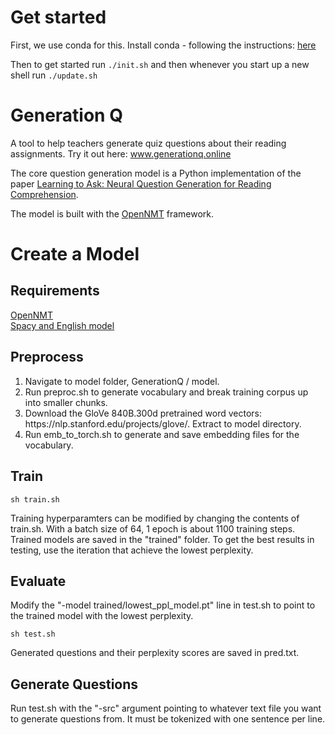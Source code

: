 # Get started

First, we use conda for this. Install conda - following the instructions:
[here](https://conda.io/projects/conda/en/latest/user-guide/install/macos.html)

Then to get started run `./init.sh` and then whenever you start up a new shell
run `./update.sh`

# Generation Q
A tool to help teachers generate quiz questions about their reading assignments. Try it out here: www.generationq.online

The core question generation model is a Python implementation of the paper [Learning to Ask: Neural Question Generation for Reading Comprehension](https://arxiv.org/abs/1705.00106).

The model is built with the [OpenNMT](http://opennmt.net) framework.

# Create a Model

## Requirements
[OpenNMT](https://github.com/OpenNMT/OpenNMT-py)  
[Spacy and English model](https://spacy.io/usage/)

## Preprocess
<ol>
  <li>Navigate to model folder, GenerationQ / model.</li>
  <li>Run preproc.sh to generate vocabulary and break training corpus up into smaller chunks.</li>
  <li>Download the GloVe 840B.300d pretrained word vectors: https://nlp.stanford.edu/projects/glove/. Extract to model               directory.</li>
  <li>Run emb_to_torch.sh to generate and save embedding files for the vocabulary.</li>
</ol>

## Train

    sh train.sh
Training hyperparamters can be modified by changing the contents of train.sh. With a batch size of 64, 1 epoch is about 1100 training steps.  
Trained models are saved in the "trained" folder. To get the best results in testing, use the iteration that achieve the lowest perplexity.

## Evaluate
Modify the "-model trained/lowest_ppl_model.pt" line in test.sh to point to the trained model with the lowest perplexity.
    
    sh test.sh
Generated questions and their perplexity scores are saved in pred.txt.

## Generate Questions
Run test.sh with the "-src" argument pointing to whatever text file you want to generate questions from. It must be tokenized with one sentence per line.
